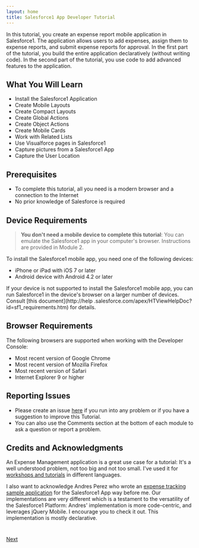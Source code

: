 ```yaml
---
layout: home
title: Salesforce1 App Developer Tutorial
---
```

In this tutorial, you create an expense report mobile application in Salesforce1. The application allows users to add
 expenses, assign them to expense reports, and submit expense reports for approval. In the first part of the 
 tutorial, you build the entire application declaratively (without writing code). In the second part of the 
 tutorial, you use code to add advanced features to the application. 

## What You Will Learn

- Install the Salesforce1 Application
- Create Mobile Layouts
- Create Compact Layouts
- Create Global Actions
- Create Object Actions
- Create Mobile Cards
- Work with Related Lists
- Use Visualforce pages in Salesforce1
- Capture pictures from a Salesforce1 App
- Capture the User Location


## Prerequisites

- To complete this tutorial, all you need is a modern browser and a connection to the Internet
- No prior knowledge of Salesforce is required


## Device Requirements

> **You don't need a mobile device to complete this tutorial**: You can emulate the Salesforce1 app in your 
computer's browser. Instructions are provided in Module 2.

To install the Salesforce1 mobile app, you need one of the following devices:

- iPhone or iPad with iOS 7 or later
- Android device with Android 4.2 or later 

If your device is not supported to install the Salesforce1 mobile app, you can run Salesforce1 in
 the device's browser on a larger number of devices. Consult [this document](http://help
.salesforce.com/apex/HTViewHelpDoc?id=sf1_requirements.htm) for details. 


## Browser Requirements

The following browsers are supported when working with the Developer Console:

  - Most recent version of Google Chrome
  - Most recent version of Mozilla Firefox
  - Most recent version of Safari
  - Internet Explorer 9 or higher


## Reporting Issues

- Please create an issue [here](https://github.com/ccoenraets/salesforce1app-developer-tutorial/issues) if you run 
into any problem or if you have a suggestion to improve this Tutorial.
- You can also use the Comments section at the bottom of each module to ask a question or report a problem.


## Credits and Acknowledgments

An Expense Management application is a great use case for a tutorial: It's a well understood problem, not too
 big and not too small. I've used it for [workshops and tutorials](http://devgirl.org/files/MAX_LAB_2011/Building%20an%20Enterprise%20App%20for%20Android%20Tablets%20in%2090%20Minutes-MAX2011-FINAL.pdf) in different languages.  

I also want to acknowledge Andres Perez who wrote an [expense tracking sample application](http://www.eltoro.it/apex/ArticleViewer?id=a07A000000T3GOpIAN) for the Salesforce1 App way before me. Our implementations are very 
different which is a testament to the versatility of the Salesforce1 Platform: Andres' implementation is more 
code-centric, and 
leverages jQuery Mobile. I encourage you to check it out. This implementation is mostly declarative.


<div class="row" style="margin-top:40px;">
<div class="col-sm-12">
<a href="developer-edition.html" class="btn btn-default pull-right">Next <i class="glyphicon 
glyphicon-chevron-right"></i></a>
</div>
</div>
